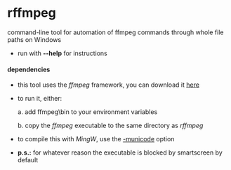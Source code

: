 # rffmpeg

command-line tool for automation of ffmpeg commands through whole file paths on Windows

- run with **--help** for instructions

#### dependencies

- this tool uses the *ffmpeg* framework, you can download it [here](https://ffmpeg.org/download.html)

- to run it, either:

  a. add ffmpeg\bin to your environment variables

  b. copy the *ffmpeg* executable to the same directory as *rffmpeg*
  

- to compile this with *MingW*, use the [-municode](https://gcc.gnu.org/onlinedocs/gcc/x86-Windows-Options.html) option

- **p.s.:** for whatever reason the executable is blocked by smartscreen by default
